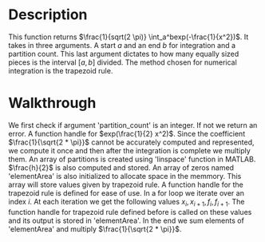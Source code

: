 # Description
This function returns $\frac{1}{sqrt(2 \pi)} \int_a^bexp(-\frac{1}{x^2})$. It takes in three
arguments. A start $a$ and an end $b$ for integration and a partition count. This last argument
dictates to how many equally sized pieces is the interval $[a, b]$ divided. The method chosen for
numerical integration is the trapezoid rule.

# Walkthrough
We first check if argument 'partition_count' is an integer. If not we return an error. A function
handle for $exp(\frac{1}{2} x^2)$. Since the coefficient $\frac{1}{\sqrt{2 * \pi}}$ cannot be
accurately computed and represented, we compute it once and then after the integration is complete
we multiply them.
An array of partitions is created using 'linspace' function in MATLAB. $\frac{h}{2}$ is also
computed and stored.
An array of zeros named 'elementArea' is also initialized to allocate space in the memmory. This array will store values
given by trapezoid rule.
A function handle for the trapezoid rule is defined for ease of use.
In a for loop we iterate over an index $i$. At each iteration we get the following values $x_i,
x_{i+1}, f_i, f_{i+1}$.
The function handle for trapezoid rule defined before is called on these values and its output is
stored in 'elementArea'.
In the end we sum elements of 'elementArea' and multiply $\frac{1}{\sqrt{2 * \pi}}$.
